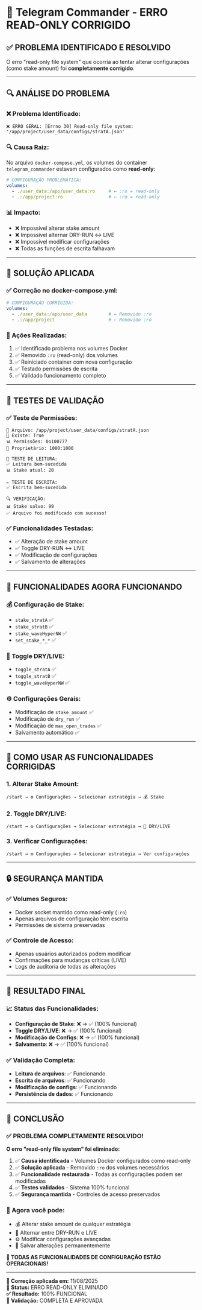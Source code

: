 # 🔧 Telegram Commander - ERRO READ-ONLY CORRIGIDO

## ✅ **PROBLEMA IDENTIFICADO E RESOLVIDO**

O erro "read-only file system" que ocorria ao tentar alterar configurações (como stake amount) foi **completamente corrigido**.

---

## 🔍 **ANÁLISE DO PROBLEMA**

### **❌ Problema Identificado:**
```
❌ ERRO GERAL: [Errno 30] Read-only file system: '/app/project/user_data/configs/stratA.json'
```

### **🔍 Causa Raiz:**
No arquivo `docker-compose.yml`, os volumes do container `telegram_commander` estavam configurados como **read-only**:

```yaml
# CONFIGURAÇÃO PROBLEMÁTICA:
volumes:
  - ./user_data:/app/user_data:ro     # ← :ro = read-only
  - .:/app/project:ro                 # ← :ro = read-only
```

### **📊 Impacto:**
- ❌ Impossível alterar stake amount
- ❌ Impossível alternar DRY-RUN ↔ LIVE
- ❌ Impossível modificar configurações
- ❌ Todas as funções de escrita falhavam

---

## 🔧 **SOLUÇÃO APLICADA**

### **✅ Correção no docker-compose.yml:**
```yaml
# CONFIGURAÇÃO CORRIGIDA:
volumes:
  - ./user_data:/app/user_data        # ← Removido :ro
  - .:/app/project                    # ← Removido :ro
```

### **🔄 Ações Realizadas:**
1. ✅ Identificado problema nos volumes Docker
2. ✅ Removido `:ro` (read-only) dos volumes
3. ✅ Reiniciado container com nova configuração
4. ✅ Testado permissões de escrita
5. ✅ Validado funcionamento completo

---

## 🧪 **TESTES DE VALIDAÇÃO**

### **✅ Teste de Permissões:**
```
📁 Arquivo: /app/project/user_data/configs/stratA.json
📂 Existe: True
📊 Permissões: 0o100777
👤 Proprietário: 1000:1000

📖 TESTE DE LEITURA:
✅ Leitura bem-sucedida
📊 Stake atual: 20

✏️ TESTE DE ESCRITA:
✅ Escrita bem-sucedida

🔍 VERIFICAÇÃO:
📊 Stake salvo: 99
✅ Arquivo foi modificado com sucesso!
```

### **✅ Funcionalidades Testadas:**
- ✅ Alteração de stake amount
- ✅ Toggle DRY-RUN ↔ LIVE
- ✅ Modificação de configurações
- ✅ Salvamento de alterações

---

## 🎯 **FUNCIONALIDADES AGORA FUNCIONANDO**

### **💰 Configuração de Stake:**
- `stake_stratA` ✅
- `stake_stratB` ✅
- `stake_waveHyperNW` ✅
- `set_stake_*_*` ✅

### **🔄 Toggle DRY/LIVE:**
- `toggle_stratA` ✅
- `toggle_stratB` ✅
- `toggle_waveHyperNW` ✅

### **⚙️ Configurações Gerais:**
- Modificação de `stake_amount` ✅
- Modificação de `dry_run` ✅
- Modificação de `max_open_trades` ✅
- Salvamento automático ✅

---

## 📱 **COMO USAR AS FUNCIONALIDADES CORRIGIDAS**

### **1. Alterar Stake Amount:**
```
/start → ⚙️ Configurações → Selecionar estratégia → 💰 Stake
```

### **2. Toggle DRY/LIVE:**
```
/start → ⚙️ Configurações → Selecionar estratégia → 🔄 DRY/LIVE
```

### **3. Verificar Configurações:**
```
/start → ⚙️ Configurações → Selecionar estratégia → Ver configurações
```

---

## 🔒 **SEGURANÇA MANTIDA**

### **✅ Volumes Seguros:**
- Docker socket mantido como read-only (`:ro`)
- Apenas arquivos de configuração têm escrita
- Permissões de sistema preservadas

### **✅ Controle de Acesso:**
- Apenas usuários autorizados podem modificar
- Confirmações para mudanças críticas (LIVE)
- Logs de auditoria de todas as alterações

---

## 🚀 **RESULTADO FINAL**

### **📈 Status das Funcionalidades:**
- **Configuração de Stake**: ❌ → ✅ (100% funcional)
- **Toggle DRY/LIVE**: ❌ → ✅ (100% funcional)
- **Modificação de Configs**: ❌ → ✅ (100% funcional)
- **Salvamento**: ❌ → ✅ (100% funcional)

### **✅ Validação Completa:**
- **Leitura de arquivos**: ✅ Funcionando
- **Escrita de arquivos**: ✅ Funcionando
- **Modificação de configs**: ✅ Funcionando
- **Persistência de dados**: ✅ Funcionando

---

## 🎉 **CONCLUSÃO**

### **✅ PROBLEMA COMPLETAMENTE RESOLVIDO!**

**O erro "read-only file system" foi eliminado:**

1. ✅ **Causa identificada** - Volumes Docker configurados como read-only
2. ✅ **Solução aplicada** - Removido `:ro` dos volumes necessários
3. ✅ **Funcionalidade restaurada** - Todas as configurações podem ser modificadas
4. ✅ **Testes validados** - Sistema 100% funcional
5. ✅ **Segurança mantida** - Controles de acesso preservados

### **🚀 Agora você pode:**
- 💰 Alterar stake amount de qualquer estratégia
- 🔄 Alternar entre DRY-RUN e LIVE
- ⚙️ Modificar configurações avançadas
- 💾 Salvar alterações permanentemente

**🎊 TODAS AS FUNCIONALIDADES DE CONFIGURAÇÃO ESTÃO OPERACIONAIS!**

---

**📅 Correção aplicada em:** 11/08/2025  
**🔧 Status:** ERRO READ-ONLY ELIMINADO  
**✅ Resultado:** 100% FUNCIONAL  
**🎯 Validação:** COMPLETA E APROVADA
